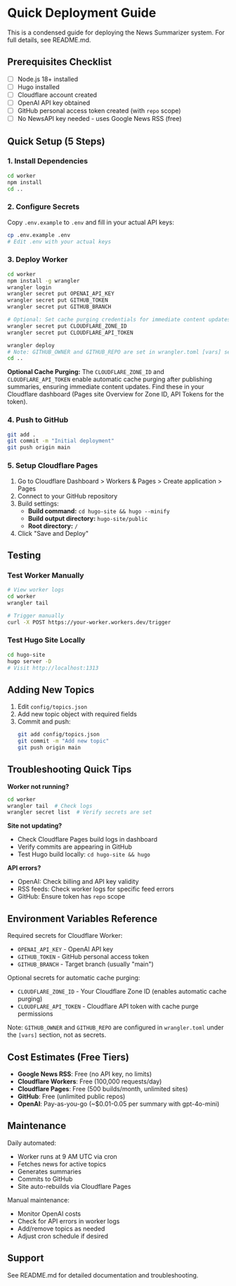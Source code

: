 # Quick Deployment Guide

This is a condensed guide for deploying the News Summarizer system. For full details, see README.md.

## Prerequisites Checklist

- [ ] Node.js 18+ installed
- [ ] Hugo installed
- [ ] Cloudflare account created
- [ ] OpenAI API key obtained
- [ ] GitHub personal access token created (with `repo` scope)
- [ ] No NewsAPI key needed - uses Google News RSS (free)

## Quick Setup (5 Steps)

### 1. Install Dependencies

```bash
cd worker
npm install
cd ..
```

### 2. Configure Secrets

Copy `.env.example` to `.env` and fill in your actual API keys:

```bash
cp .env.example .env
# Edit .env with your actual keys
```

### 3. Deploy Worker

```bash
cd worker
npm install -g wrangler
wrangler login
wrangler secret put OPENAI_API_KEY
wrangler secret put GITHUB_TOKEN
wrangler secret put GITHUB_BRANCH

# Optional: Set cache purging credentials for immediate content updates
wrangler secret put CLOUDFLARE_ZONE_ID
wrangler secret put CLOUDFLARE_API_TOKEN

wrangler deploy
# Note: GITHUB_OWNER and GITHUB_REPO are set in wrangler.toml [vars] section
cd ..
```

**Optional Cache Purging:** The `CLOUDFLARE_ZONE_ID` and `CLOUDFLARE_API_TOKEN` enable automatic cache purging after publishing summaries, ensuring immediate content updates. Find these in your Cloudflare dashboard (Pages site Overview for Zone ID, API Tokens for the token).

### 4. Push to GitHub

```bash
git add .
git commit -m "Initial deployment"
git push origin main
```

### 5. Setup Cloudflare Pages

1. Go to Cloudflare Dashboard > Workers & Pages > Create application > Pages
2. Connect to your GitHub repository
3. Build settings:
   - **Build command:** `cd hugo-site && hugo --minify`
   - **Build output directory:** `hugo-site/public`
   - **Root directory:** `/`
4. Click "Save and Deploy"

## Testing

### Test Worker Manually

```bash
# View worker logs
cd worker
wrangler tail

# Trigger manually
curl -X POST https://your-worker.workers.dev/trigger
```

### Test Hugo Site Locally

```bash
cd hugo-site
hugo server -D
# Visit http://localhost:1313
```

## Adding New Topics

1. Edit `config/topics.json`
2. Add new topic object with required fields
3. Commit and push:
   ```bash
   git add config/topics.json
   git commit -m "Add new topic"
   git push origin main
   ```

## Troubleshooting Quick Tips

**Worker not running?**
```bash
cd worker
wrangler tail  # Check logs
wrangler secret list  # Verify secrets are set
```

**Site not updating?**
- Check Cloudflare Pages build logs in dashboard
- Verify commits are appearing in GitHub
- Test Hugo build locally: `cd hugo-site && hugo`

**API errors?**
- OpenAI: Check billing and API key validity
- RSS feeds: Check worker logs for specific feed errors
- GitHub: Ensure token has `repo` scope

## Environment Variables Reference

Required secrets for Cloudflare Worker:
- `OPENAI_API_KEY` - OpenAI API key
- `GITHUB_TOKEN` - GitHub personal access token
- `GITHUB_BRANCH` - Target branch (usually "main")

Optional secrets for automatic cache purging:
- `CLOUDFLARE_ZONE_ID` - Your Cloudflare Zone ID (enables automatic cache purging)
- `CLOUDFLARE_API_TOKEN` - Cloudflare API token with cache purge permissions

Note: `GITHUB_OWNER` and `GITHUB_REPO` are configured in `wrangler.toml` under the `[vars]` section, not as secrets.

## Cost Estimates (Free Tiers)

- **Google News RSS**: Free (no API key, no limits)
- **Cloudflare Workers**: Free (100,000 requests/day)
- **Cloudflare Pages**: Free (500 builds/month, unlimited sites)
- **GitHub**: Free (unlimited public repos)
- **OpenAI**: Pay-as-you-go (~$0.01-0.05 per summary with gpt-4o-mini)

## Maintenance

Daily automated:
- Worker runs at 9 AM UTC via cron
- Fetches news for active topics
- Generates summaries
- Commits to GitHub
- Site auto-rebuilds via Cloudflare Pages

Manual maintenance:
- Monitor OpenAI costs
- Check for API errors in worker logs
- Add/remove topics as needed
- Adjust cron schedule if desired

## Support

See README.md for detailed documentation and troubleshooting.

